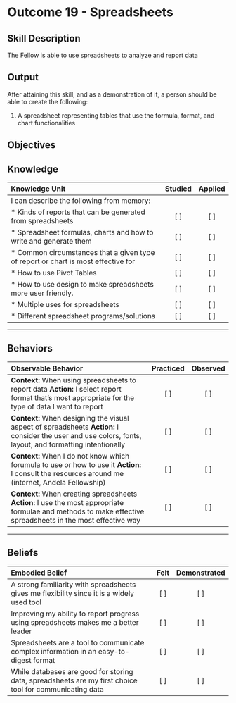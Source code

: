 # Outcome 19 - Spreadsheets

**Skill Description**
----------
The Fellow is able to use spreadsheets to analyze and report data

**Output**
----------
After attaining this skill, and as a demonstration of it, a person should be able to create the following:

1. A spreadsheet representing tables that use the formula, format, and chart functionalities


**Objectives**
----------
## **Knowledge**


| Knowledge Unit   |      Studied      | Applied |
|:-------------|:------------------:|:--------:|
| I can describe the following from memory: | | |
| * Kinds of reports that can be generated from spreadsheets | [ ] | [ ]  |
| * Spreadsheet formulas, charts and how to write and generate them | [ ] | [ ]  |
| * Common circumstances that a given type of report or chart is most effective for | [ ] | [ ]  |
| * How to use Pivot Tables | [ ] | [ ]  |
| * How to use design to make spreadsheets more user friendly. | [ ] | [ ]  |
| * Multiple uses for spreadsheets | [ ] | [ ]  |
| * Different spreadsheet programs/solutions | [ ] | [ ]  |


----------


## **Behaviors**

| Observable Behavior   |      Practiced      | Observed |
|:-------------|:------------------:|:--------:|
| **Context:** When using spreadsheets to report data **Action:** I select report format that’s most appropriate for the type of data I want to report | [ ] | [ ]  |
| **Context:** When designing the visual aspect of spreadsheets **Action:** I consider the user and use colors, fonts, layout, and formatting intentionally | [ ] | [ ]  |
| **Context:** When I do not know which forumula to use or how to use it **Action:** I consult the resources around me (internet, Andela Fellowship) | [ ] | [ ]  |
| **Context:** When creating spreadsheets **Action:** I use the most appropriate formulae and methods to make effective spreadsheets in the most effective way | [ ] | [ ]  |


----------


## **Beliefs**


| Embodied Belief   |      Felt      | Demonstrated |
|:-------------|:------------------:|:--------:|
| A strong familiarity with spreadsheets gives me flexibility since it is a widely used tool | [ ] | [ ]  |
| Improving my ability to report progress using spreadsheets makes me a better leader | [ ] | [ ]  |
| Spreadsheets are a tool to communicate complex information in an easy-to-digest format | [ ] | [ ]  |
| While databases are good for storing data, spreadsheets are my first choice tool for communicating data | [ ] | [ ]  |
